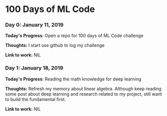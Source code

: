 # 100 Days of ML Code

### Day 0: January 11, 2019

**Today's Progress**: Open a repo for 100 days of ML Code challenge

**Thoughts:** I start use github to log my challenge

**Link to work:** NIL

### Day 1: January 18, 2019

**Today's Progress**: Reading the math knowledge for deep learning

**Thoughts:** Refresh my memory about linear algebra. Although keep reading some post about deep learning and research related to my project, still want to build the fundamental first.

**Link to work:** NIL

<!---
### Day 1: February 30, 2016 (Example 2) 

**Today's Progress**: I've gone through many exercises on KhanAcademy.

**Thoughts** I've recently started coding, and it's a great feeling when I finally solve an algorithm challenge after a lot of attempts and hours spent.

**Link(s) to work**
[Find the Longest Word in a String](www.github.com)
--->